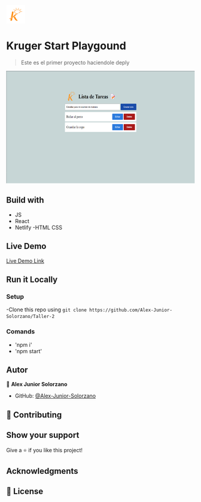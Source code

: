<img src='./src/images/k2.png' height='50px'>

# Kruger Start Playgound


 > Este es el primer proyecto haciendole deply

<img src='./src/images/imagen_2022-11-30_161844636.png' height='300px'>

## Build with 

 - JS
 - React
 - Netlify
 -HTML CSS

## Live Demo


 [Live Demo Link](cosmic-gaufre-e74cdc.netlify.app)

## Run it Locally


 ### Setup
 
  -Clone this repo using `git clone https://github.com/Alex-Junior-Solorzano/Taller-2`


 ### Comands
  - 'npm i'
  - 'npm start'

## Autor

 👤 **Alex Junior Solorzano**

 - GitHub: [@Alex-Junior-Solorzano](https://github.com/Alex-Junior-Solorzano)



 ## 🤝 Contributing

## Show your support

 Give a ⭐ if you like this project!

## Acknowledgments


## 📝 License
